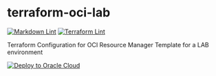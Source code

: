# terraform-oci-lab

[![Markdown Lint](https://github.com/oehrlis/terraform-oci-lab/actions/workflows/mdlint.yml/badge.svg)](https://github.com/oehrlis/terraform-oci-lab/actions/workflows/mdlint.yml)
[![Terraform Lint](https://github.com/oehrlis/terraform-oci-lab/actions/workflows/tflint.yml/badge.svg)](https://github.com/oehrlis/terraform-oci-lab/actions/workflows/tflint.yml)

Terraform Configuration for OCI Resource Manager Template for a LAB environment

[![Deploy to Oracle Cloud](https://oci-resourcemanager-plugin.plugins.oci.oraclecloud.com/latest/deploy-to-oracle-cloud.svg)](https://cloud.oracle.com/resourcemanager/stacks/create?zipUrl=https://github.com/oehrlis/terraform-oci-lab/archive/main.zip)
